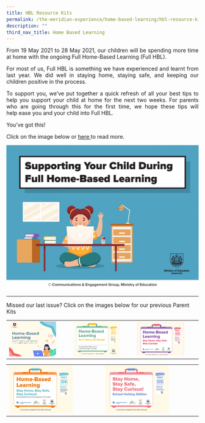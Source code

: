 ```yaml
---
title: HBL Resource Kits
permalink: /the-meridian-experience/home-based-learning/hbl-resource-kits/
description: ""
third_nav_title: Home Based Learning
---
```

<p align = "justify">From 19 May 2021 to 28 May 2021, our children will be spending more time at home with the ongoing Full Home-Based Learning (Full HBL).</p>

<p align = "justify">For most of us, Full HBL is something we have experienced and learnt from last year. We did well in staying home, staying safe, and keeping our children positive in the process.</>

<p align = "justify">To support you, we’ve put together a quick refresh of all your best tips to help you support your child at home for the next two weeks. For parents who are going through this for the first time, we hope these tips will help ease you and your child into Full HBL.</p>

You’ve got this!

Click on the image below or <a href = "/files/The%20Meridian%20Experience/SLS/Parent%20Kit%20-%20Supporting%20your%20child%20during%20Full%20HBL.pdf">here </a>to read more.

![](/images/The%20Meridian%20Experience/SLS/Parent%20Kit%20-%20Supporting%20your%20child%20during%20Full%20HBL_Page_01.jpg)
<hr>

Missed our last issue? Click on the images below for our previous Parent Kits

<table style="width:100%">
	<tr>
        <td><a href = "/files/The%20Meridian%20Experience/SLS/Resource%20Kit%20-%20HBL_8%20Apr%202020.pdf">
					<img src="/images/The%20Meridian%20Experience/SLS/HBL%20Part%201.png" style="width: 80%; height: 50%"/></a></td>
        <td><a href = "/files/The%20Meridian%20Experience/SLS/Resource%20Kit%20-%20HBL%20(Part%202)_8%20Apr%202020.pdf">
	<img src="/images/The%20Meridian%20Experience/SLS/HBL%20Part%202.png" style="width: 80%; height: 50%"/></a></td>
		<td><a href = "/files/The%20Meridian%20Experience/SLS/Resource%20Kit%20-%20HBL%20(Part%203).pdf">
	<img src="/images/The%20Meridian%20Experience/SLS/HBL%20Kit%203.png" style="width: 80%; height: 50%"/></a></td>
	</tr>
</table>

<table style="width:100%">
	<tr>
        <td><a href = "/files/The%20Meridian%20Experience/SLS/hbl-part-4.pdf">
					<img src="/images/The%20Meridian%20Experience/SLS/hbl-part-4_Page_01.jpg" style="width: 70%; height: 50%"/></a></td>
        <td><a href = "/files/The%20Meridian%20Experience/SLS/stay-home-stay-safe-stay-curious-school-holiday-edition.pdf">
	<img src="/images/The%20Meridian%20Experience/SLS/stay-home-stay-safe-stay-curious-school-holiday-edition_Page_01.jpg" style="width: 70%; height: 50%"/></a></td>
    </tr>

</table>